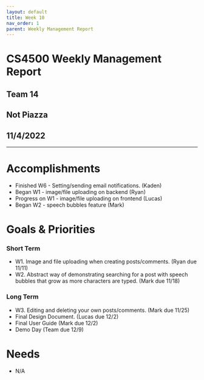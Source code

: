 ```yaml
---
layout: default
title: Week 10
nav_order: 1
parent: Weekly Management Report
---
```

# CS4500 Weekly Management Report 
## Team 14
## Not Piazza
## 11/4/2022
***

# Accomplishments
- Finished W6 - Setting/sending email notifications. (Kaden)
- Began W1 - image/file uploading on backend (Ryan)
- Progress on W1 - image/file uploading on frontend (Lucas)
- Began W2 - speech bubbles feature (Mark)

# Goals & Priorities
### Short Term
- W1. Image and file uploading when creating posts/comments. (Ryan due 11/11)
- W2. Abstract way of demonstrating searching for a post with speech bubbles that grow as more characters are typed. (Mark due 11/18)

### Long Term
- W3. Editing and deleting your own posts/comments. (Mark due 11/25)
- Final Design Document. (Lucas due 12/2)
- Final User Guide (Mark due 12/2) 
- Demo Day (Team due 12/9)

# Needs
- N/A